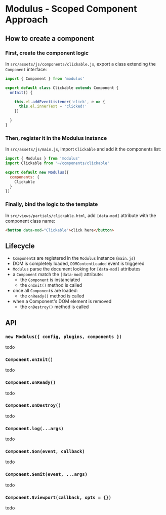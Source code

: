 # Modulus - Scoped Component Approach


## How to create a component

### First, create the component logic

In `src/assets/js/components/clickable.js`, export a class extending the `Component` interface:
```js
import { Component } from 'modulus'

export default class Clickable extends Component {
  onInit() {

    this.el.addEventListener('click', e => {
      this.el.innerText = 'clicked!'
    })

  }
}
```

### Then, register it in the Modulus instance

In `src/assets/js/main.js`, import `Clickable` and add it the components list:
```js
import { Modulus } from 'modulus'
import Clickable from '~/components/clickable'

export default new Modulus({
  components: {
    Clickable
  }
})
```

### Finally, bind the logic to the template

In `src/views/partials/clickable.html`, add `[data-mod]` attribute with the component class name:
```html
<button data-mod="Clickable">click here</button>
```


## Lifecycle

- `Component`s are registered in the `Modulus` instance (`main.js`)
- DOM is completely loaded, `DOMContentLoaded` event is triggered
- `Modulus` parse the document looking for `[data-mod]` attributes
- a `Component` match the `[data-mod]` attribute:
  - the `Component` is instanciated
  - the `onInit()` method is called
- once all `Component`s are loaded:
  - the `onReady()` method is called
- when a Component's DOM element is removed
  - the `onDestroy()` method is called


## API

### `new Modulus({ config, plugins, components })`

todo

### `Component.onInit()`

todo

### `Component.onReady()`

todo

### `Component.onDestroy()`

todo

### `Component.log(...args)`

todo

### `Component.$on(event, callback)`

todo

### `Component.$emit(event, ...args)`

todo

### `Component.$viewport(callback, opts = {})`

todo
